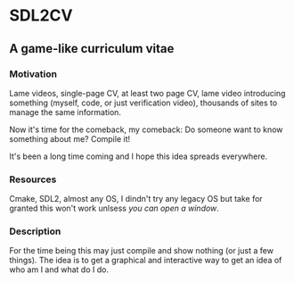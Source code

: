 # SDL2CV

## A game-like curriculum vitae

### Motivation

Lame videos, single-page CV, at least two page CV, lame video introducing something (myself, code, or just verification video), thousands of sites to manage the same information.

Now it's time for the comeback, my comeback: Do someone want to know something about me? Compile it!

It's been a long time coming and I hope this idea spreads everywhere.

### Resources

Cmake, SDL2, almost any OS, I dindn't try any legacy OS but take for granted this won't work unlsess *you can open a window*.

### Description

For the time being this may just compile and show nothing (or just a few things).
The idea is to get a graphical and interactive way to get an idea of who am I and what do I do.
